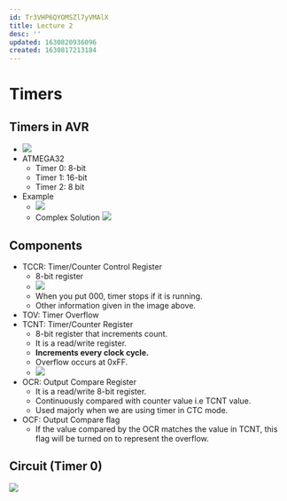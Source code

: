 ```yaml
---
id: Tr3VHP6QYOMSZl7yVMAlX
title: Lecture 2
desc: ''
updated: 1630820936096
created: 1630817213184
---
```



# Timers

## Timers in AVR
* ![](/assets/images/2021-09-05-10-37-02.png)
* ATMEGA32
    * Timer 0: 8-bit
    * Timer 1: 16-bit
    * Timer 2: 8 bit
* Example
    * ![](/assets/images/2021-09-05-10-48-08.png)
    * Complex Solution
    ![](/assets/images/2021-09-05-10-50-57.png)

## Components
* TCCR: Timer/Counter Control Register
    * 8-bit register
    * ![](/assets/images/2021-09-05-11-18-21.png)
    * When you put 000, timer stops if it is running.
    * Other information given in the image above.
* TOV: Timer Overflow
* TCNT: Timer/Counter Register
    * 8-bit register that increments count.
    * It is a read/write register.
    * **Increments every clock cycle.**
    * Overflow occurs at 0xFF.
    * ![](/assets/images/2021-09-05-11-02-40.png)
* OCR: Output Compare Register
    * It is a read/write 8-bit register.
    * Continuously compared with counter value i.e TCNT value.
    * Used majorly when we are using timer in CTC mode.
* OCF: Output Compare flag
    * If the value compared by the OCR matches the value in TCNT, this flag will be turned on to represent the overflow.

## Circuit (Timer 0)
![](/assets/images/2021-09-05-10-59-49.png)
